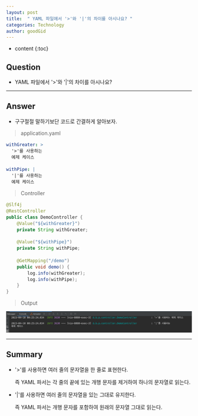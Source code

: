 ```yaml
---
layout: post
title:  " YAML 파일에서 '>'와 '|'의 차이를 아시나요? "
categories: Technology
author: goodGid
---
```

* content
{:toc}

## Question

* YAML 파일에서 '>'와 '\|'의 차이를 아시나요? 


---


## Answer

* 구구절절 말하기보단 코드로 간결하게 알아보자.

> application.yaml

``` yaml
withGreater: >
  '>'를 사용하는
  예제 케이스

withPipe: |
  '|'를 사용하는
  예제 케이스
```

> Controller

``` java
@Slf4j
@RestController
public class DemoController {
    @Value("${withGreater}")
    private String withGreater;

    @Value("${withPipe}")
    private String withPipe;

    @GetMapping("/demo")
    public void demo() {
        log.info(withGreater);
        log.info(withPipe);
    }
}
```

> Output

![](/assets/img/tech/YAML-About-Grammer_1.png)


---

## Summary

* '>'를 사용하면 여러 줄의 문자열을 한 줄로 표현한다.

  즉 YAML 파서는 각 줄의 끝에 있는 개행 문자를 제거하여 하나의 문자열로 읽는다.

* '\|'를 사용하면 여러 줄의 문자열을 있는 그대로 유지한다.

  즉 YAML 파서는 개행 문자를 포함하여 원래의 문자열 그대로 읽는다.
